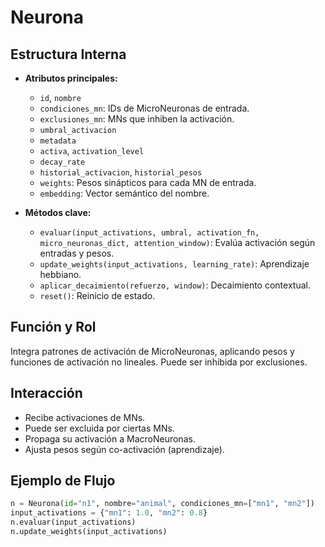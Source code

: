 # Neurona

## Estructura Interna

- **Atributos principales:**
  - `id`, `nombre`
  - `condiciones_mn`: IDs de MicroNeuronas de entrada.
  - `exclusiones_mn`: MNs que inhiben la activación.
  - `umbral_activacion`
  - `metadata`
  - `activa`, `activation_level`
  - `decay_rate`
  - `historial_activacion`, `historial_pesos`
  - `weights`: Pesos sinápticos para cada MN de entrada.
  - `embedding`: Vector semántico del nombre.

- **Métodos clave:**
  - `evaluar(input_activations, umbral, activation_fn, micro_neuronas_dict, attention_window)`: Evalúa activación según entradas y pesos.
  - `update_weights(input_activations, learning_rate)`: Aprendizaje hebbiano.
  - `aplicar_decaimiento(refuerzo, window)`: Decaimiento contextual.
  - `reset()`: Reinicio de estado.

## Función y Rol

Integra patrones de activación de MicroNeuronas, aplicando pesos y funciones de activación no lineales. Puede ser inhibida por exclusiones.

## Interacción

- Recibe activaciones de MNs.
- Puede ser excluida por ciertas MNs.
- Propaga su activación a MacroNeuronas.
- Ajusta pesos según co-activación (aprendizaje).

## Ejemplo de Flujo

```python
n = Neurona(id="n1", nombre="animal", condiciones_mn=["mn1", "mn2"])
input_activations = {"mn1": 1.0, "mn2": 0.8}
n.evaluar(input_activations)
n.update_weights(input_activations)
